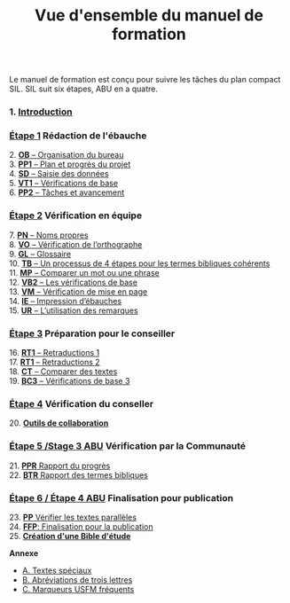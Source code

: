 ﻿---
title: Vue d'ensemble du manuel de formation
---

Le manuel de formation est conçu pour suivre les tâches du plan compact SIL. SIL suit six étapes, ABU en a quatre.


### 1\. [**Introduction**](1.Intro.md)  

### [Étape 1](02-Stage-1/00-Stage-1.md) Rédaction de l'ébauche
2\. [**OB** – Organisation du bureau](02-Stage-1/2.OD.md)  
3\. [**PP1** – Plan et progrès du projet](02-Stage-1/3.PP1.md)  
4\. [**SD** – Saisie des données](02-Stage-1/4.KD.md)  
5\. [**VT1** – Vérifications de base](02-Stage-1/5.BC1.md)  
6\. [**PP2** – Tâches et avancement](02-Stage-1/6.PP2.md)

### [Étape 2](03-Stage-2/00-Stage-2.md) Vérification en équipe  
7\.  [**PN** – Noms propres](03-Stage-2/7.PN.md)  
8\.  [**VO** – Vérification de l’orthographe](03-Stage-2/8.SP.md)  
9\.  [**GL** – Glossaire](03-Stage-2/9.GL.md)  
10\.  [**TB** – Un processus de 4 étapes pour les termes bibliques cohérents](03-Stage-2/10.BT.md)  
 11\. [**MP** – Comparer un mot ou une phrase](03-Stage-2/11.MP.md)  
 12\.  [**VB2** – Les vérifications de base](03-Stage-2/12.BC2.md)  
 13\.  [**VM** – Vérification de mise en page](03-Stage-2/13.FC.md)  
 14\.  [**IE** – Impression d’ébauches](03-Stage-2/14.PD.md)  
 15\.  [**UR** – L’utilisation des remarques](03-Stage-2/15.UN.md)  


### [Étape 3](04-Stage-3/00-Stage-3.md) Préparation pour le conseiller  
 16\. [**RT1** – Retraductions 1](04-Stage-3/16.BT1.md)  
 17\.  [**RT1** – Retraductions 2](04-Stage-3/17.BT2.md)  
 18\.  [**CT** – Comparer des textes](04-Stage-3/18.CT.md)  
 19\.  [**BC3** – Vérifications de base 3](04-Stage-3/19.BC3.md)


### [Étape 4](05-Stage-4/00-Stage-4.md) Vérification du conseller
  20\. [**Outils de collaboration**](05-Stage-4/20.Collaboration-tools.md)


### [Étape 5 /Stage 3 ABU](06-Stage-5/00-Stage-5.md) Vérification par la Communauté
 21\.  [**PPR** Rapport du progrès](06-Stage-5/21.PPR.md)  
 22\.  [**BTR** Rapport des termes bibliques](06-Stage-5/22.BTR.md)  

### [Étape 6 / Étape 4 ABU](07-Stage-6/00-Stage-6.md)  Finalisation pour publication  
 23\.  [**PP** Vérifier les textes parallèles](07-Stage-6/23.PP.md)  
 24\.  [**FFP**: Finalisation pour la publication](07-Stage-6/24.FFP.md)  
 25\.  [**Création d'une Bible d'étude**](07-Stage-6/25.StudyBibles.md)  

**Annexe**
  - [A. Textes spéciaux](08-Appendix/A.st.md)
  - [B. Abréviations de trois lettres](08-Appendix/B.3l.md)
  - [C. Marqueurs USFM fréquents](08-Appendix/C.USFM.md)